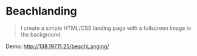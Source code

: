 # Beachlanding

> I create a simple HTML/CSS landing page with a            fullscreen image in the background.

Demo: http://138.197.11.25/beachLanging/